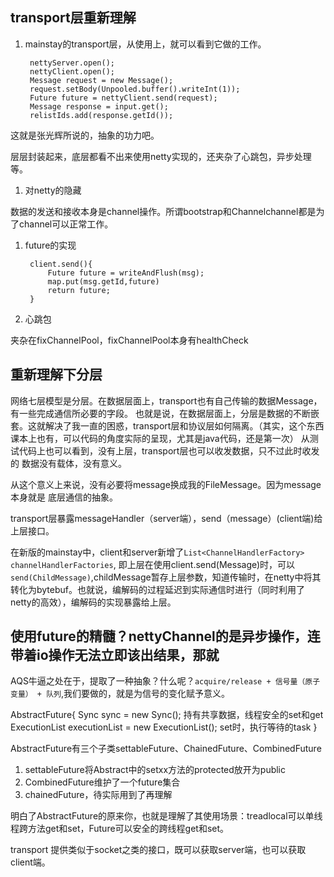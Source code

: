 

## transport层重新理解

1. mainstay的transport层，从使用上，就可以看到它做的工作。

        nettyServer.open();
        nettyClient.open();
        Message request = new Message();
        request.setBody(Unpooled.buffer().writeInt(1));
        Future future = nettyClient.send(request);
        Message response = input.get();
        relistIds.add(response.getId());
    
这就是张光辉所说的，抽象的功力吧。

层层封装起来，底层都看不出来使用netty实现的，还夹杂了心跳包，异步处理等。

1. 对netty的隐藏

数据的发送和接收本身是channel操作。所谓bootstrap和Channelchannel都是为了channel可以正常工作。

1. future的实现

        client.send(){
            Future future = writeAndFlush(msg);
            map.put(msg.getId,future)
            return future;
        }

2. 心跳包

夹杂在fixChannelPool，fixChannelPool本身有healthCheck  

## 重新理解下分层

网络七层模型是分层。在数据层面上，transport也有自己传输的数据Message，有一些完成通信所必要的字段。
也就是说，在数据层面上，分层是数据的不断嵌套。这就解决了我一直的困惑，transport层和协议层如何隔离。（其实，这个东西课本上也有，可以代码的角度实际的呈现，尤其是java代码，还是第一次）
从测试代码上也可以看到，没有上层，transport层也可以收发数据，只不过此时收发的
数据没有载体，没有意义。

从这个意义上来说，没有必要将message换成我的FileMessage。因为message本身就是
底层通信的抽象。

transport层暴露messageHandler（server端），send（message）(client端)给上层接口。

在新版的mainstay中，client和server新增了`List<ChannelHandlerFactory> channelHandlerFactories`, 即上层在使用client.send(Message)时，可以`send(ChildMessage)`,childMessage暂存上层参数，知道传输时，在netty中将其转化为bytebuf。也就说，编解码的过程延迟到实际通信时进行（同时利用了netty的高效），编解码的实现暴露给上层。


## 使用future的精髓？nettyChannel的是异步操作，连带着io操作无法立即该出结果，那就

AQS牛逼之处在于，提取了一种抽象？什么呢？`acquire/release + 信号量（原子变量） + 队列`,我们要做的，就是为信号的变化赋予意义。

AbstractFuture{
	Sync<V> sync = new Sync<V>();	持有共享数据，线程安全的set和get
    ExecutionList executionList = new ExecutionList(); set时，执行等待的task
}

AbstractFuture有三个子类settableFuture、ChainedFuture、CombinedFuture

1. settableFuture将Abstract中的setxx方法的protected放开为public
2. CombinedFuture维护了一个future集合
3. chainedFuture，待实际用到了再理解

明白了AbstractFuture的原来你，也就是理解了其使用场景：treadlocal可以单线程跨方法get和set，Future可以安全的跨线程get和set。


transport 提供类似于socket之类的接口，既可以获取server端，也可以获取client端。